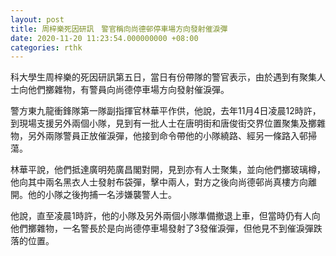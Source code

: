 ```yaml
---
layout: post
title: 周梓樂死因研訊　警官稱向尚德邨停車場方向發射催淚彈
date: 2020-11-20 11:23:54.000000000 +08:00
categories: rthk
---
```


科大學生周梓樂的死因研訊第五日，當日有份帶隊的警官表示，由於遇到有聚集人士向他們擲雜物，有警員向尚德停車場方向發射催淚彈。

警方東九龍衝鋒隊第一隊副指揮官林華平作供，他說，去年11月4日凌晨12時許，到現場支援另外兩個小隊，見到有一批人士在唐明街和唐俊街交界位置聚集及擲雜物，另外兩隊警員正放催淚彈，他接到命令帶他的小隊繞路、經另一條路入邨掃蕩。

林華平說，他們抵達廣明苑廣昌閣對開，見到亦有人士聚集，並向他們擲玻璃樽，他向其中兩名黑衣人士發射布袋彈，擊中兩人，對方之後向尚德邨尚真樓方向離開。他的小隊之後拘捕一名涉嫌襲警人士。

他說，直至凌晨1時許，他的小隊及另外兩個小隊準備撤退上車，但當時仍有人向他們擲雜物，一名警長於是向尚德停車場發射了3發催淚彈，但他見不到催淚彈跌落的位置。
